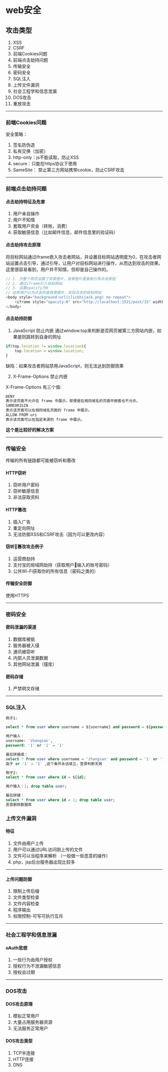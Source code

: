 # web安全

## 攻击类型
1. XSS
2. CSRF
3. 前端Cookies问题
4. 前端点击劫持问题
5. 传输安全
6. 密码安全
7. SQL注入
8. 上传文件漏洞
9. 社会工程学和信息泄漏
10. DOS攻击
11. 重放攻击

---

### 前端Cookies问题
安全策略：  
1. 签名防伪造
2. 私有交换（加密）
3. http-only：js不能读取，防止XSS
4. secure：只能在https协议下使用
5. SameSite： 禁止第三方网站携带cookie，防止CSRF攻击

---

### 前端点击劫持问题

#### 点击劫持特征及危害
1. 用户亲自操作
2. 用户不知情
3. 套取用户资金（转账，消费）
4. 获取敏感信息（比如邮件信息，邮件信息里的验证码）

#### 点击劫持攻击原理
将目标网站通过iframe嵌入攻击者网站，并设置目标网站透明度为0，在攻击者网站设置点击引导，通过引导，让用户对目标网站进行操作，从而达到攻击的效果。这里很容易看到，用户并不知情，但却是自己操作的。

```js
// 1. 为整个网页设置了背景图片，背景图片里面有引导点击按钮
// 2. 通过iframe引入目标网站
// 3. 设置opacity为0
// 这样用户以为点击的是背景图片，实际点击的目标网站
<body style="background:url(clickhijack.png) no-repeat">
    <iframe style="opacity:0" src="http://localhost:1521/post/15" width="800" height="600"></iframe>
</body>
```

#### 点击劫持防御

1. JavaScript 防止内嵌
通过window.top来判断是否网页被第三方网站内嵌，如果是则跳转到自身的网址
```js
if(top.location != window.location){
    top.location = window.location;
}
```
缺陷：如果攻击者网站禁用JavaScript，则无法达到防御效果

2. X-Frame-Options 禁止内嵌

X-Frame-Options 有三个值:
```js
DENY
表示该页面不允许在 frame 中展示，即便是在相同域名的页面中嵌套也不允许。
SAMEORIGIN
表示该页面可以在相同域名页面的 frame 中展示。
ALLOW-FROM uri
表示该页面可以在指定来源的 frame 中展示。
```
**这个是比较好的解决方案**

---

### 传输安全
传输的所有链路都可能被窃听和篡改

#### HTTP窃听
1. 窃听用户密码
2. 窃听敏感信息
3. 非法获取资料

#### HTTP篡改
1. 插入广告
2. 重定向网址
3. 无法防御XSS和CSRF攻击（因为可以更改内容）

#### 窃听篡改攻击例子
1. 运营商劫持
2. 支付宝的局域网劫持（获取用户输入的账号密码）
3. 公共Wi-Fi获取你的所有信息（密码之类的）

#### 传输安全防御
使用HTTPS

---

### 密码安全

#### 密码泄漏的渠道
1. 数据库被偷
2. 服务器被入侵
3. 通讯被窃听
4. 内部人员泄漏数据
5. 其他网站泄漏（撞库）

#### 密码存储
1. 严禁明文存储

---

### SQL注入

```sql
例子1:

select * from user where username = ${username} and password = ${password};

用户输入：
username: 'zhangsan',
password: '1' or '1' = '1'

最后拼接成：
select * from user where username = 'zhangsan' and password = '1' or '1' = '1';
由于 or '1' = '1' ,这个条件永远成立，登录判断无效

例子2:
select * from user where id = ${id};

用户输入：1; drop table user;

最后拼接：
select * from user where id = 1; drop table user;
恶意删除数据库

```

### 上传文件漏洞

#### 特征
1. 文件由用户上传
2. 用户可以通过URL访问刚上传的文件
3. 文件可以当程序来解析 （一般做一些恶意的操作）
4. php，jsp后台服务器出现比较多
---

#### 上传问题防御
1. 限制上传后缀
2. 文件类型检查
3. 文件内容检查
4. 程序输出
5. 权限控制-可写可执行互斥

---

### 社会工程学和信息泄漏

#### oAuth思想
1. 一些行为由用户授权
2. 授权行为不泄漏敏感信息
3. 授权会过期

---

### DOS攻击

#### DOS攻击原理
1. 模拟正常用户
2. 大量占用服务器资源
3. 无法服务正常用户

#### DOS攻击类型
1. TCP半连接
2. HTTP连接
3. DNS
